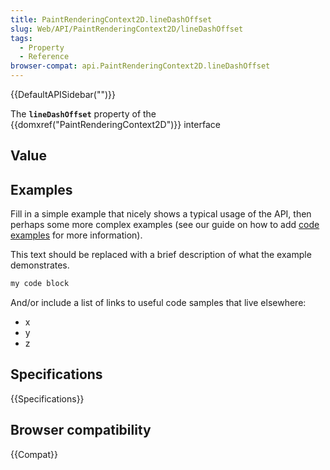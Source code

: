 ```yaml
---
title: PaintRenderingContext2D.lineDashOffset
slug: Web/API/PaintRenderingContext2D/lineDashOffset
tags:
  - Property
  - Reference
browser-compat: api.PaintRenderingContext2D.lineDashOffset
---
```

{{DefaultAPISidebar("")}}

The **`lineDashOffset`** property of the {{domxref("PaintRenderingContext2D")}} interface 

## Value



## Examples

Fill in a simple example that nicely shows a typical usage of the API, then perhaps some more complex examples (see our guide on how to add [code examples](/en-US/docs/MDN/Contribute/Structures/Code_examples) for more information).

This text should be replaced with a brief description of what the example demonstrates.

```js
my code block
```

And/or include a list of links to useful code samples that live elsewhere:

*   x
*   y
*   z

## Specifications

{{Specifications}}

## Browser compatibility

{{Compat}}



